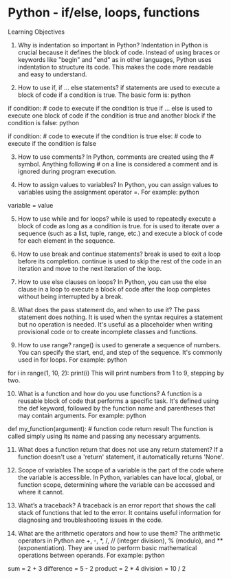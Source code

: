 # Python - if/else, loops, functions

Learning Objectives

1. Why is indentation so important in Python?
Indentation in Python is crucial because it defines the block of code. Instead of using braces or keywords like "begin" and "end" as in other languages, Python uses indentation to structure its code. This makes the code more readable and easy to understand.

2. How to use if, if ... else statements?
if statements are used to execute a block of code if a condition is true. The basic form is:
python

if condition:
    # code to execute if the condition is true
if ... else is used to execute one block of code if the condition is true and another block if the condition is false:
python

if condition:
    # code to execute if the condition is true
else:
    # code to execute if the condition is false

3. How to use comments?
In Python, comments are created using the # symbol. Anything following # on a line is considered a comment and is ignored during program execution.

4. How to assign values to variables?
In Python, you can assign values to variables using the assignment operator =. For example:
python

variable = value

5. How to use while and for loops?
while is used to repeatedly execute a block of code as long as a condition is true.
for is used to iterate over a sequence (such as a list, tuple, range, etc.) and execute a block of code for each element in the sequence.

6. How to use break and continue statements?
break is used to exit a loop before its completion.
continue is used to skip the rest of the code in an iteration and move to the next iteration of the loop.

7. How to use else clauses on loops?
In Python, you can use the else clause in a loop to execute a block of code after the loop completes without being interrupted by a break.

8. What does the pass statement do, and when to use it?
The pass statement does nothing. It is used when the syntax requires a statement but no operation is needed. It's useful as a placeholder when writing provisional code or to create incomplete classes and functions.

9. How to use range?
range() is used to generate a sequence of numbers. You can specify the start, end, and step of the sequence. It's commonly used in for loops. For example:
python

for i in range(1, 10, 2):
    print(i)
This will print numbers from 1 to 9, stepping by two.

10. What is a function and how do you use functions?
A function is a reusable block of code that performs a specific task. It's defined using the def keyword, followed by the function name and parentheses that may contain arguments. For example:
python

def my_function(argument):
    # function code
    return result
The function is called simply using its name and passing any necessary arguments.

11. What does a function return that does not use any return statement?
If a function doesn't use a 'return' statement, it automatically returns 'None'.

12. Scope of variables
The scope of a variable is the part of the code where the variable is accessible. In Python, variables can have local, global, or function scope, determining where the variable can be accessed and where it cannot.

13. What’s a traceback?
A traceback is an error report that shows the call stack of functions that led to the error. It contains useful information for diagnosing and troubleshooting issues in the code.

14. What are the arithmetic operators and how to use them?
The arithmetic operators in Python are +, -, *, /, // (integer division), % (modulo), and ** (exponentiation). They are used to perform basic mathematical operations between operands. For example:
python

sum = 2 + 3
difference = 5 - 2
product = 2 * 4
division = 10 / 2